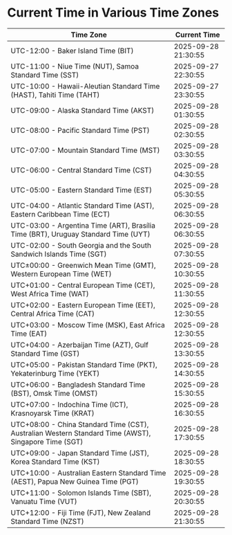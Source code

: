 # Current Time in Various Time Zones

| Time Zone | Current Time |
|-----------|--------------|
| UTC-12:00 - Baker Island Time (BIT) | 2025-09-28 21:30:55 |
| UTC-11:00 - Niue Time (NUT), Samoa Standard Time (SST) | 2025-09-27 22:30:55 |
| UTC-10:00 - Hawaii-Aleutian Standard Time (HAST), Tahiti Time (TAHT) | 2025-09-27 23:30:55 |
| UTC-09:00 - Alaska Standard Time (AKST) | 2025-09-28 01:30:55 |
| UTC-08:00 - Pacific Standard Time (PST) | 2025-09-28 02:30:55 |
| UTC-07:00 - Mountain Standard Time (MST) | 2025-09-28 03:30:55 |
| UTC-06:00 - Central Standard Time (CST) | 2025-09-28 04:30:55 |
| UTC-05:00 - Eastern Standard Time (EST) | 2025-09-28 05:30:55 |
| UTC-04:00 - Atlantic Standard Time (AST), Eastern Caribbean Time (ECT) | 2025-09-28 06:30:55 |
| UTC-03:00 - Argentina Time (ART), Brasília Time (BRT), Uruguay Standard Time (UYT) | 2025-09-28 06:30:55 |
| UTC-02:00 - South Georgia and the South Sandwich Islands Time (SGT) | 2025-09-28 07:30:55 |
| UTC±00:00 - Greenwich Mean Time (GMT), Western European Time (WET) | 2025-09-28 10:30:55 |
| UTC+01:00 - Central European Time (CET), West Africa Time (WAT) | 2025-09-28 11:30:55 |
| UTC+02:00 - Eastern European Time (EET), Central Africa Time (CAT) | 2025-09-28 12:30:55 |
| UTC+03:00 - Moscow Time (MSK), East Africa Time (EAT) | 2025-09-28 12:30:55 |
| UTC+04:00 - Azerbaijan Time (AZT), Gulf Standard Time (GST) | 2025-09-28 13:30:55 |
| UTC+05:00 - Pakistan Standard Time (PKT), Yekaterinburg Time (YEKT) | 2025-09-28 14:30:55 |
| UTC+06:00 - Bangladesh Standard Time (BST), Omsk Time (OMST) | 2025-09-28 15:30:55 |
| UTC+07:00 - Indochina Time (ICT), Krasnoyarsk Time (KRAT) | 2025-09-28 16:30:55 |
| UTC+08:00 - China Standard Time (CST), Australian Western Standard Time (AWST), Singapore Time (SGT) | 2025-09-28 17:30:55 |
| UTC+09:00 - Japan Standard Time (JST), Korea Standard Time (KST) | 2025-09-28 18:30:55 |
| UTC+10:00 - Australian Eastern Standard Time (AEST), Papua New Guinea Time (PGT) | 2025-09-28 19:30:55 |
| UTC+11:00 - Solomon Islands Time (SBT), Vanuatu Time (VUT) | 2025-09-28 20:30:55 |
| UTC+12:00 - Fiji Time (FJT), New Zealand Standard Time (NZST) | 2025-09-28 21:30:55 |
